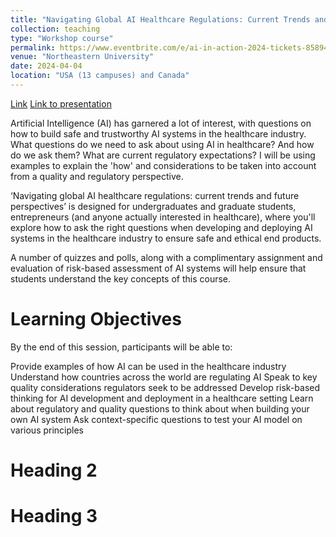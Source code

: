 ```yaml
---
title: "Navigating Global AI Healthcare Regulations: Current Trends and Future Perspectives"
collection: teaching
type: "Workshop course"
permalink: https://www.eventbrite.com/e/ai-in-action-2024-tickets-858946932397?aff=oddtdtcreator
venue: "Northeastern University"
date: 2024-04-04
location: "USA (13 campuses) and Canada"
---
```


[Link](https://docs.google.com/document/d/1gGxM-kL1IpJ8UjUP3LvfEes2jakEkai1/edit?usp=sharing&ouid=115301266814039388574&rtpof=true&sd=true)
[Link to presentation](TODO)

Artificial Intelligence (AI) has garnered a lot of interest, with questions on how to build safe and trustworthy AI systems in the healthcare industry. 
What questions do we need to ask about using AI in healthcare? And how do we ask them? What are current regulatory expectations? I will be using examples to explain the 'how' and considerations to be taken into account from a quality and regulatory perspective.

‘Navigating global AI healthcare regulations: current trends and future perspectives’ is designed for undergraduates and graduate students, entrepreneurs (and anyone actually interested in healthcare), where you'll explore how to ask the right questions when developing and deploying AI systems in the healthcare industry to ensure safe and ethical end products.

A number of quizzes and polls, along with a complimentary assignment and evaluation of risk-based assessment of AI systems will help ensure that students understand the key concepts of this course. 

Learning Objectives
======

By the end of this session, participants will be able to:

Provide examples of how AI can be used in the healthcare industry
Understand how countries across the world are regulating AI
Speak to key quality considerations regulators seek to be addressed
Develop risk-based thinking for AI development and deployment in a healthcare setting
Learn about regulatory and quality questions to think about when building your own AI system
Ask context-specific questions to test your AI model on various principles

Heading 2
======

Heading 3
======